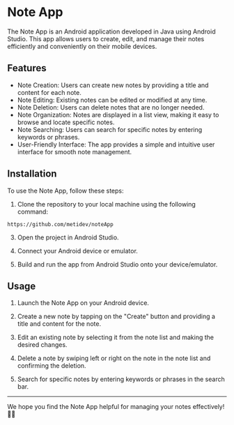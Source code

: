 # Note App

The Note App is an Android application developed in Java using Android Studio. This app allows users to create, edit, and manage their notes efficiently and conveniently on their mobile devices.

## Features

- Note Creation: Users can create new notes by providing a title and content for each note.
- Note Editing: Existing notes can be edited or modified at any time.
- Note Deletion: Users can delete notes that are no longer needed.
- Note Organization: Notes are displayed in a list view, making it easy to browse and locate specific notes.
- Note Searching: Users can search for specific notes by entering keywords or phrases.
- User-Friendly Interface: The app provides a simple and intuitive user interface for smooth note management.

## Installation

To use the Note App, follow these steps:

1. Clone the repository to your local machine using the following command:
```
https://github.com/metidev/noteApp
```

3. Open the project in Android Studio.

4. Connect your Android device or emulator.

5. Build and run the app from Android Studio onto your device/emulator.

## Usage

1. Launch the Note App on your Android device.

2. Create a new note by tapping on the "Create" button and providing a title and content for the note.

3. Edit an existing note by selecting it from the note list and making the desired changes.

4. Delete a note by swiping left or right on the note in the note list and confirming the deletion.

5. Search for specific notes by entering keywords or phrases in the search bar.


<hr>
We hope you find the Note App helpful for managing your notes effectively! 📝✨
